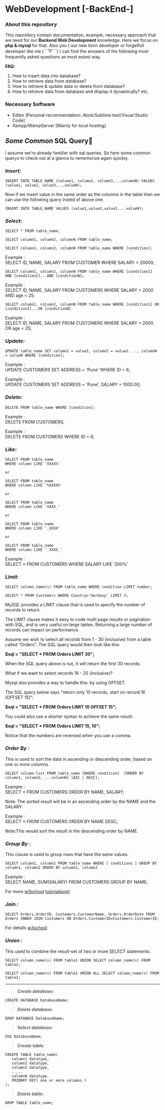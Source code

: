 # WebDevelopment [-BackEnd-]

### **About this repository**
This repository contain documentation, example, necessary approach that we need for our **Backend Web Development** knowledge. Here we focus on **php & mysql** for that. Also you ( our new born developer or forgetfull developer like me (￣▽￣) ) can find the answers of the following most frequently asked questions as most esiest way.

**FAQ:**
1. How to insert data into database?
2. How to retrieve data from database?
3. How to retrieve & update data or delete from database?
4. How to retrieve data from database and display it dynamically?
etc.

### **Necessary Software**
* Editor [Personal recommendation: Atom/Sublime text/Visual Studio Code]
* Xampp/WampServer [Mainly for local hosting]

## **_Some Common_ SQL Query**🧐
I assume we're already familier with sql queries. So here some common querys to check out at a glance to rememorize again quickly.

### **_Insert:_**
```
INSERT INTO TABLE_NAME (column1, column2, column3,...columnN) VALUES (value1, value2, value3,...valueN);
```
Now if we insert value in the same order as the columns in the table then we can use the following query insted of above one.
```
INSERT INTO TABLE_NAME VALUES (value1,value2,value3,...valueN);
```

### **_Select:_**
```
SELECT * FROM table_name;
```
```
SELECT column1, column2, columnN FROM table_name;
```
```
SELECT column1, column2, columnN FROM table_name WHERE [condition];
```
Example :<br> SELECT ID, NAME, SALARY FROM CUSTOMER WHERE SALARY > 20000;
```
SELECT column1, column2, columnN FROM table_name WHERE [condition1] AND [condition2]...AND [conditionN];
```
Example :<br> SELECT ID, NAME, SALARY FROM CUSTOMERS WHERE SALARY > 2000 AND age < 25;
```
SELECT column1, column2, columnN FROM table_name WHERE [condition1] OR [condition2]...OR [conditionN]
```
Example :<br> SELECT ID, NAME, SALARY FROM CUSTOMERS WHERE SALARY > 2000 OR age < 25;

### **_Update:_**
```
UPDATE table_name SET column1 = value1, column2 = value2. .., columnN = valueN WHERE [condition];
```
Example :<br>
UPDATE CUSTOMERS SET ADDRESS = 'Pune' WHERE ID = 6;

Example :<br>
UPDATE CUSTOMERS SET ADDRESS = 'Pune', SALARY = 1000.00;

### **_Delete:_**
```
DELETE FROM table_name WHERE [condition];
```
Example :<br>
DELETE FROM CUSTOMERS;

Example :<br>
DELETE FROM CUSTOMERS WHERE ID = 6;

### **_Like:_**
```
SELECT FROM table_name
WHERE column LIKE 'XXXX%'

or 

SELECT FROM table_name
WHERE column LIKE '%XXXX%'

or

SELECT FROM table_name
WHERE column LIKE 'XXXX_'

or

SELECT FROM table_name
WHERE column LIKE '_XXXX'

or

SELECT FROM table_name
WHERE column LIKE '_XXXX_'
```
Example :<br>
SELECT * FROM CUSTOMERS WHERE SALARY LIKE '200%'

### **_Limit:_**

```
SELECT column_name(s) FROM table_name WHERE condition LIMIT number;
```
```
SELECT * FROM Customers WHERE Country='Germany' LIMIT 3;
```
MySQL provides a LIMIT clause that is used to specify the number of records to return.

The LIMIT clause makes it easy to code multi page results or pagination with SQL, and is very useful on large tables. Returning a large number of records can impact on performance.

Assume we wish to select all records from 1 - 30 (inclusive) from a table called "Orders". The SQL query would then look like this:

**$sql = "SELECT * FROM Orders LIMIT 30";**

When the SQL query above is run, it will return the first 30 records.

What if we want to select records 16 - 25 (inclusive)?

Mysql also provides a way to handle this: by using OFFSET.

The SQL query below says "return only 10 records, start on record 16 (OFFSET 15)":

**$sql = "SELECT * FROM Orders LIMIT 10 OFFSET 15";**

You could also use a shorter syntax to achieve the same result:

**$sql = "SELECT * FROM Orders LIMIT 15, 10";**

Notice that the numbers are reversed when you use a comma.

### **_Order By :_**

This is used to sort the data in ascending or descending order, based on one or more columns.
```
SELECT column-list FROM table_name [WHERE condition]  [ORDER BY column1, column2, .. columnN] [ASC | DESC];
```
Example :<br>
SELECT * FROM CUSTOMERS ORDER BY NAME, SALARY;

Note: The sorted result will be in an ascending order by the NAME and the SALARY.

Example :<br>
SELECT * FROM CUSTOMERS ORDER BY NAME DESC;

Note:This would sort the result in the descending order by NAME.

### **_Group By :_**

This clause is used to group rows that have the same values.
```
SELECT column1, column2 FROM table_name WHERE [ conditions ] GROUP BY column1, column2 ORDER BY column1, column2
```
Example :<br>
SELECT NAME, SUM(SALARY) FROM CUSTOMERS GROUP BY NAME;

For more [w3school](https://www.w3schools.com/sql/sql_groupby.asp) [tutorialpoint](https://www.tutorialspoint.com/sql/sql-group-by.htm)

### **_Join :_**
```
SELECT Orders.OrderID, Customers.CustomerName, Orders.OrderDate FROM Orders INNER JOIN Customers ON Orders.CustomerID=Customers.CustomerID;
```
For details [w3school](https://www.w3schools.com/sql/sql_join.asp)

### **_Union :_**

This used to combine the result-set of two or more SELECT statements.

```
SELECT column_name(s) FROM table1 UNION SELECT column_name(s) FROM table2;
```
```
SELECT column_name(s) FROM table1 UNION ALL SELECT column_name(s) FROM table2;
```

---
>**_Create database:_**
```
CREATE DATABASE DatabaseName;
```
>**_Delete database:_**
```
DROP DATABASE DatabaseName;
```
>**_Select database:_**
```
USE DatabaseName;
```
>**_Create table:_**
```
CREATE TABLE table_name(
   column1 datatype,
   column2 datatype,
   column3 datatype,
   .....
   columnN datatype,
   PRIMARY KEY( one or more columns )
);
```
>**_Delete table:_**
```
DROP TABLE table_name;
```
